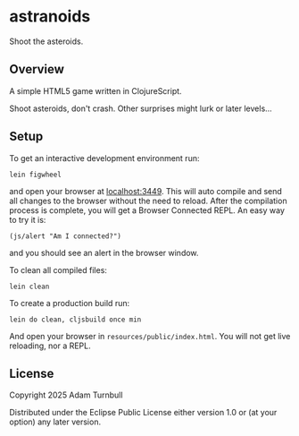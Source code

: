 # astranoids

Shoot the asteroids.

## Overview

A simple HTML5 game written in ClojureScript.

Shoot asteroids, don't crash. Other surprises might lurk or later levels...

## Setup

To get an interactive development environment run:

    lein figwheel

and open your browser at [localhost:3449](http://localhost:3449/).
This will auto compile and send all changes to the browser without the
need to reload. After the compilation process is complete, you will
get a Browser Connected REPL. An easy way to try it is:

    (js/alert "Am I connected?")

and you should see an alert in the browser window.

To clean all compiled files:

    lein clean

To create a production build run:

    lein do clean, cljsbuild once min

And open your browser in `resources/public/index.html`. You will not
get live reloading, nor a REPL. 

## License

Copyright 2025 Adam Turnbull

Distributed under the Eclipse Public License either version 1.0 or (at your option) any later version.
